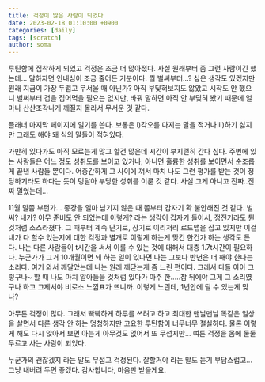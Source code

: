 ```yaml
---
title: 걱정이 많은 사람이 되었다
date: 2023-02-18 01:10:00 +0900
categories: [daily]
tags: [scratch]
author: soma
---
```




루틴함에 집착하게 되었고 걱정은 조금 더 많아졌다. 사실 원래부터 좀 그런 사람이긴 했는데... 말하자면 인내심이 조금 줄어든 기분이다. 뭘 벌써부터...? 싶은 생각도 있겠지만 원래 지금이 가장 두렵고 무서울 때 아닌가? 아직 부딪혀보지도 않았고 시작도 안 했으니 벌써부터 겁을 집어먹을 필요는 없지만, 바꿔 말하면 아직 안 부딪혀 봤기 때문에 얼마나 산산조각나게 깨질지 몰라서 무서운 것 같다.

플래너 마지막 페이지에 일기를 쓴다. 보통은 i)각오를 다지는 말을 적거나 ii)하기 싫지만 그래도 해야 돼 식의 말들이 적혀있다.

가만히 있다가도 아직 모르는게 많고 할건 많은데 시간이 부지런히 간다 싶다. 주변에 있는 사람들은 어느 정도 성취도를 보이고 있거나, 아니면 훌륭한 성취를 보이면서 순조롭게 끝낸 사람들 뿐이다. 어중간하게 그 사이에 껴서 마치 나도 그런 평가를 받는 것이 정당하기라도 하다는 듯이 덩달아 부당한 성취를 이룬 것 같다. 사실 그게 아니고 진짜..진짜 멀었는데...

11월 말쯤 부턴가... 종강을 얼마 남기지 않은 때 쯤부터 갑자기 확 불안해진 것 같다. 벌써? 내가? 아무 준비도 안 되었는데 이렇게? 라는 생각이 갑자기 들어서, 정전기라도 튄 것처럼 소스라쳤다. 그 때부터 계속 단기로, 장기로 이리저리 로드맵을 잡고 있지만 이걸 내가 다 할수 있는지에 대한 걱정과 별개로 이렇게 하는게 맞긴 한건가 하는 생각도 든다. 나는 다른 사람들이 t시간을 써서 이룰 수 있는 것에 대해서 대충 1.7t시간이 필요하다. 누군가가 그거 10개월이면 돼 하는 일이 있다면 나는 그보다 반년은 더 해야 한다는 소리다. 여기 와서 깨달았는데 나는 원래 깨닫는게 좀 느린 편이다. 그래서 다들 아아 그렇구나~ 할 때 나도 마치 알아들을 것처럼 있다가 아주 한.....참 뒤에야 그게 그 소리였구나 하고 그제서야 비로소 느낌표가 뜨니까. 이렇게 느린데, 1년안에 될 수 있는게 맞나?

아무튼 걱정이 많다. 그래서 빡빡하게 하루를 쓰려고 하고 최대한 맨날맨날 똑같은 일상을 살면서 다른 생각 안 하는 멍청하지만 고요한 루틴함이 너무너무 절실하다. 물론 이렇게 해도 다시 앉아서 보면 아는게 아무것도 없어서 또 무섭지만... 여튼 걱정을 몸에 둘둘 두르고 사는 사람이 되었다.

누군가의 괜찮겠지 라는 말도 무섭고 걱정된다. 잘할거야 라는 말도 듣기 부담스럽고... 그냥 내버려 두면 좋겠다. 감사합니다, 마음만 받을게요.
